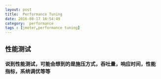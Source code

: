 ```yaml
---
layout: post 
title:  Performance Tuning
date: 2016-08-17 16:54:49 
category:  performance
tags : [jmeter,performance tuning]
---
```


## 性能测试

### 说到性能测试，可能会想到的是施压方式，吞吐量，响应时间，性能指标，系统调优等等
